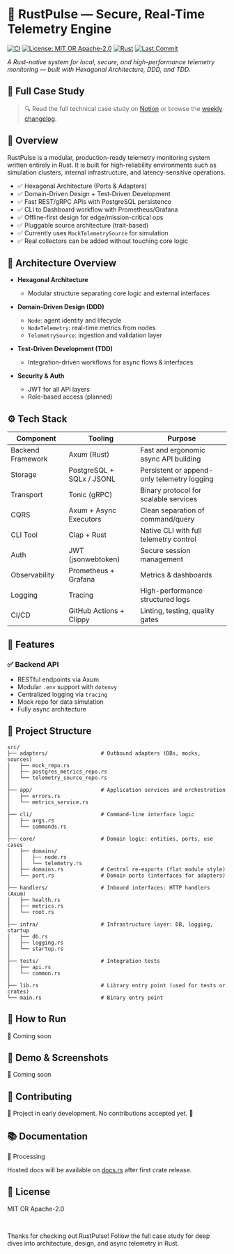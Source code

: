 # 🚀 RustPulse — Secure, Real-Time Telemetry Engine
[![CI](https://github.com/vinecksie/rustpulse/actions/workflows/audit.yml/badge.svg)](https://github.com/vinecksie/rustpulse/actions)
[![License: MIT OR Apache-2.0](https://img.shields.io/badge/license-MIT%20OR%20Apache--2.0-blue)](./LICENSE)
[![Rust](https://img.shields.io/badge/rust-stable-orange)](https://www.rust-lang.org/)
[![Last Commit](https://img.shields.io/github/last-commit/vinecksie/rustpulse)](https://github.com/vinecksie/rustpulse)


*A Rust-native system for local, secure, and high-performance telemetry monitoring — built with Hexagonal Architecture, DDD, and TDD.*

## 📖 Full Case Study

> 🔍 Read the full technical case study on [Notion](https://vinecksie.notion.site/RustPulse-Secure-Real-Time-Telemetry-Engine-in-Rust-21e066ddb92f8091a561c1f3b710cc0e) or browse the [weekly changelog](https://github.com/VinEckSie/rust-weekly-changelog).


## 📡 Overview

RustPulse is a modular, production-ready telemetry monitoring system written entirely in Rust. It is built for high-reliability environments such as simulation clusters, internal infrastructure, and latency-sensitive operations.

- ✅ Hexagonal Architecture (Ports & Adapters)
- ✅ Domain-Driven Design + Test-Driven Development
- ✅ Fast REST/gRPC APIs with PostgreSQL persistence
- ✅ CLI to Dashboard workflow with Prometheus/Grafana
- ✅ Offline-first design for edge/mission-critical ops
- ✅ Pluggable source architecture (trait-based)
- ✅ Currently uses `MockTelemetrySource` for simulation
- ✅ Real collectors can be added without touching core logic

<!--
## 🌐 Live Demo

🚧 Coming soon – Will be available at:  
👉 [https://demo.rustpulse.io](https://demo.rustpulse.io)
-->

## 🧱 Architecture Overview

- **Hexagonal Architecture**
    - Modular structure separating core logic and external interfaces

- **Domain-Driven Design (DDD)**
    - `Node`: agent identity and lifecycle
    - `NodeTelemetry`: real-time metrics from nodes
    - `TelemetrySource`: ingestion and validation layer

- **Test-Driven Development (TDD)**
    - Integration-driven workflows for async flows & interfaces

- **Security & Auth**
    - JWT for all API layers
    - Role-based access (planned)

## ⚙️ Tech Stack

| Component | Tooling | Purpose |
|----------|---------|---------|
| Backend Framework | Axum (Rust) | Fast and ergonomic async API building |
| Storage | PostgreSQL + SQLx / JSONL | Persistent or append-only telemetry logging |
| Transport | Tonic (gRPC) | Binary protocol for scalable services |
| CQRS | Axum + Async Executors | Clean separation of command/query |
| CLI Tool | Clap + Rust | Native CLI with full telemetry control |
| Auth | JWT (jsonwebtoken) | Secure session management |
| Observability | Prometheus + Grafana | Metrics & dashboards |
| Logging | Tracing | High-performance structured logs |
| CI/CD | GitHub Actions + Clippy | Linting, testing, quality gates |


## 🔧 Features

### ✅ Backend API

- RESTful endpoints via Axum
- Modular `.env` support with `dotenvy`
- Centralized logging via `tracing`
- Mock repo for data simulation
- Fully async architecture

## 📁 Project Structure

```
src/
├── adapters/                 # Outbound adapters (DBs, mocks, sources)
│   ├── mock_repo.rs
│   ├── postgres_metrics_repo.rs
│   └── telemetry_source_repo.rs
│
├── app/                      # Application services and orchestration
│   ├── errors.rs
│   └── metrics_service.rs
│
├── cli/                      # Command-line interface logic
│   ├── args.rs
│   └── commands.rs
│
├── core/                     # Domain logic: entities, ports, use cases
│   ├── domains/
│   │   ├── node.rs
│   │   └── telemetry.rs
│   ├── domains.rs            # Central re-exports (flat module style)
│   └── port.rs               # Domain ports (interfaces for adapters)
│
├── handlers/                 # Inbound interfaces: HTTP handlers (Axum)
│   ├── health.rs
│   ├── metrics.rs
│   └── root.rs
│
├── infra/                    # Infrastructure layer: DB, logging, startup
│   ├── db.rs
│   ├── logging.rs
│   └── startup.rs
│
├── tests/                    # Integration tests
│   ├── api.rs
│   └── common.rs
│
├── lib.rs                    # Library entry point (used for tests or crates)
└── main.rs                   # Binary entry point
```

## 🚀 How to Run

🚧 Coming soon

## 📸 Demo & Screenshots

🚧 Coming soon

## 🤝 Contributing

🚧 Project in early development. No contributions accepted yet. 🚧

## 📚 Documentation

🚧 Processing

Hosted docs will be available on [docs.rs](https://docs.rs/rustpulse) after first crate release.

## 📄 License

MIT OR Apache-2.0


<br>

Thanks for checking out RustPulse! Follow the full case study for deep dives into architecture, design, and async telemetry in Rust.



